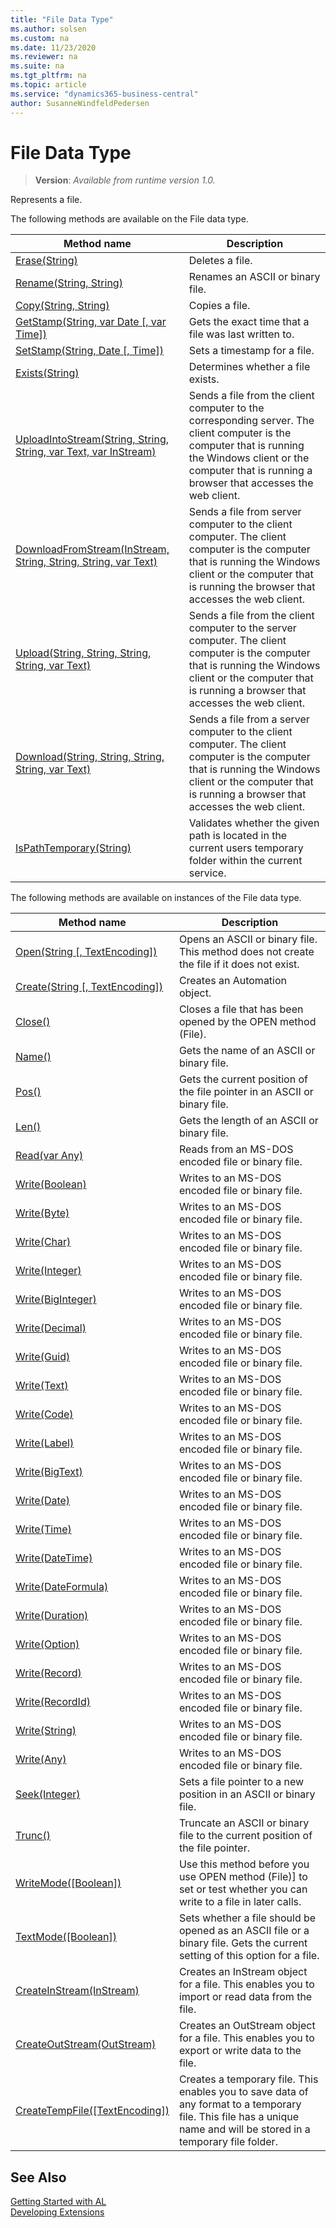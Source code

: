 ```yaml
---
title: "File Data Type"
ms.author: solsen
ms.custom: na
ms.date: 11/23/2020
ms.reviewer: na
ms.suite: na
ms.tgt_pltfrm: na
ms.topic: article
ms.service: "dynamics365-business-central"
author: SusanneWindfeldPedersen
---
```

[//]: # (START>DO_NOT_EDIT)
[//]: # (IMPORTANT:Do not edit any of the content between here and the END>DO_NOT_EDIT.)
[//]: # (Any modifications should be made in the .xml files in the ModernDev repo.)
# File Data Type
> **Version**: _Available from runtime version 1.0._

Represents a file.


The following methods are available on the File data type.


|Method name|Description|
|-----------|-----------|
|[Erase(String)](file-erase-method.md)|Deletes a file.|
|[Rename(String, String)](file-rename-method.md)|Renames an ASCII or binary file.|
|[Copy(String, String)](file-copy-method.md)|Copies a file.|
|[GetStamp(String, var Date [, var Time])](file-getstamp-method.md)|Gets the exact time that a file was last written to.|
|[SetStamp(String, Date [, Time])](file-setstamp-method.md)|Sets a timestamp for a file.|
|[Exists(String)](file-exists-method.md)|Determines whether a file exists.|
|[UploadIntoStream(String, String, String, var Text, var InStream)](file-uploadintostream-method.md)|Sends a file from the client computer to the corresponding server. The client computer is the computer that is running the Windows client or the computer that is running a browser that accesses the web client.|
|[DownloadFromStream(InStream, String, String, String, var Text)](file-downloadfromstream-method.md)|Sends a file from server computer to the client computer. The client computer is the computer that is running the Windows client or the computer that is running the browser that accesses the web client.|
|[Upload(String, String, String, String, var Text)](file-upload-method.md)|Sends a file from the client computer to the server computer. The client computer is the computer that is running the Windows client or the computer that is running a browser that accesses the web client.|
|[Download(String, String, String, String, var Text)](file-download-method.md)|Sends a file from a server computer to the client computer. The client computer is the computer that is running the Windows client or the computer that is running a browser that accesses the web client.|
|[IsPathTemporary(String)](file-ispathtemporary-method.md)|Validates whether the given path is located in the current users temporary folder within the current service.|

The following methods are available on instances of the File data type.

|Method name|Description|
|-----------|-----------|
|[Open(String [, TextEncoding])](file-open-method.md)|Opens an ASCII or binary file. This method does not create the file if it does not exist.|
|[Create(String [, TextEncoding])](file-create-method.md)|Creates an Automation object.|
|[Close()](file-close-method.md)|Closes a file that has been opened by the OPEN method (File).|
|[Name()](file-name-method.md)|Gets the name of an ASCII or binary file.|
|[Pos()](file-pos-method.md)|Gets the current position of the file pointer in an ASCII or binary file.|
|[Len()](file-len-method.md)|Gets the length of an ASCII or binary file.|
|[Read(var Any)](file-read-method.md)|Reads from an MS-DOS encoded file or binary file.|
|[Write(Boolean)](file-write-boolean-method.md)|Writes to an MS-DOS encoded file or binary file.|
|[Write(Byte)](file-write-byte-method.md)|Writes to an MS-DOS encoded file or binary file.|
|[Write(Char)](file-write-char-method.md)|Writes to an MS-DOS encoded file or binary file.|
|[Write(Integer)](file-write-integer-method.md)|Writes to an MS-DOS encoded file or binary file.|
|[Write(BigInteger)](file-write-biginteger-method.md)|Writes to an MS-DOS encoded file or binary file.|
|[Write(Decimal)](file-write-decimal-method.md)|Writes to an MS-DOS encoded file or binary file.|
|[Write(Guid)](file-write-guid-method.md)|Writes to an MS-DOS encoded file or binary file.|
|[Write(Text)](file-write-text-method.md)|Writes to an MS-DOS encoded file or binary file.|
|[Write(Code)](file-write-code-method.md)|Writes to an MS-DOS encoded file or binary file.|
|[Write(Label)](file-write-label-method.md)|Writes to an MS-DOS encoded file or binary file.|
|[Write(BigText)](file-write-bigtext-method.md)|Writes to an MS-DOS encoded file or binary file.|
|[Write(Date)](file-write-date-method.md)|Writes to an MS-DOS encoded file or binary file.|
|[Write(Time)](file-write-time-method.md)|Writes to an MS-DOS encoded file or binary file.|
|[Write(DateTime)](file-write-datetime-method.md)|Writes to an MS-DOS encoded file or binary file.|
|[Write(DateFormula)](file-write-dateformula-method.md)|Writes to an MS-DOS encoded file or binary file.|
|[Write(Duration)](file-write-duration-method.md)|Writes to an MS-DOS encoded file or binary file.|
|[Write(Option)](file-write-option-method.md)|Writes to an MS-DOS encoded file or binary file.|
|[Write(Record)](file-write-table-method.md)|Writes to an MS-DOS encoded file or binary file.|
|[Write(RecordId)](file-write-recordid-method.md)|Writes to an MS-DOS encoded file or binary file.|
|[Write(String)](file-write-string-method.md)|Writes to an MS-DOS encoded file or binary file.|
|[Write(Any)](file-write-joker-method.md)|Writes to an MS-DOS encoded file or binary file.|
|[Seek(Integer)](file-seek-method.md)|Sets a file pointer to a new position in an ASCII or binary file.|
|[Trunc()](file-trunc-method.md)|Truncate an ASCII or binary file to the current position of the file pointer.|
|[WriteMode([Boolean])](file-writemode-method.md)|Use this method before you use OPEN method (File)] to set or test whether you can write to a file in later calls.|
|[TextMode([Boolean])](file-textmode-method.md)|Sets whether a file should be opened as an ASCII file or a binary file. Gets the current setting of this option for a file.|
|[CreateInStream(InStream)](file-createinstream-method.md)|Creates an InStream object for a file. This enables you to import or read data from the file.|
|[CreateOutStream(OutStream)](file-createoutstream-method.md)|Creates an OutStream object for a file. This enables you to export or write data to the file.|
|[CreateTempFile([TextEncoding])](file-createtempfile-method.md)|Creates a temporary file. This enables you to save data of any format to a temporary file. This file has a unique name and will be stored in a temporary file folder.|

[//]: # (IMPORTANT: END>DO_NOT_EDIT)
## See Also
[Getting Started with AL](../../devenv-get-started.md)  
[Developing Extensions](../../devenv-dev-overview.md)  
